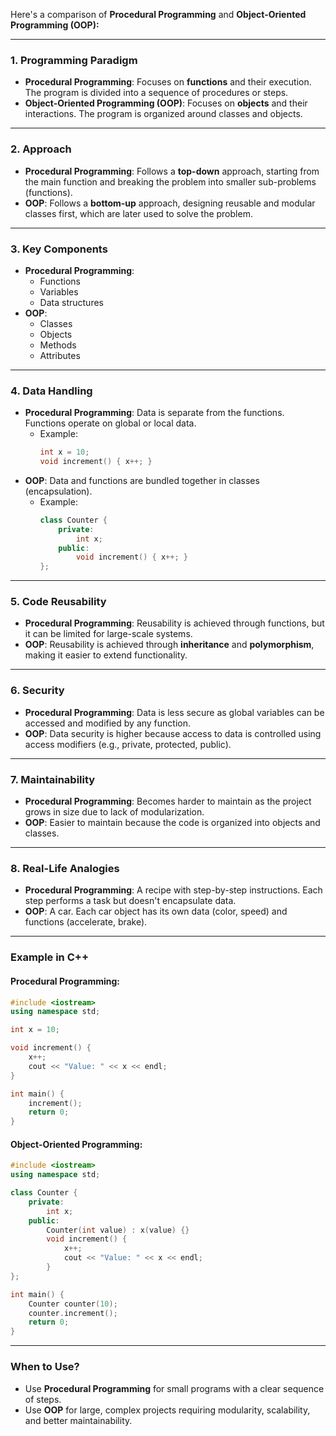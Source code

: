 Here's a comparison of **Procedural Programming** and **Object-Oriented Programming (OOP):**

---

### **1. Programming Paradigm**
   - **Procedural Programming**: Focuses on **functions** and their execution. The program is divided into a sequence of procedures or steps.
   - **Object-Oriented Programming (OOP)**: Focuses on **objects** and their interactions. The program is organized around classes and objects.

---

### **2. Approach**
   - **Procedural Programming**: Follows a **top-down** approach, starting from the main function and breaking the problem into smaller sub-problems (functions).
   - **OOP**: Follows a **bottom-up** approach, designing reusable and modular classes first, which are later used to solve the problem.

---

### **3. Key Components**
   - **Procedural Programming**: 
     - Functions
     - Variables
     - Data structures
   - **OOP**: 
     - Classes
     - Objects
     - Methods
     - Attributes

---

### **4. Data Handling**
   - **Procedural Programming**: Data is separate from the functions. Functions operate on global or local data.
     - Example:
       ```cpp
       int x = 10;
       void increment() { x++; }
       ```
   - **OOP**: Data and functions are bundled together in classes (encapsulation).
     - Example:
       ```cpp
       class Counter {
           private:
               int x;
           public:
               void increment() { x++; }
       };
       ```

---

### **5. Code Reusability**
   - **Procedural Programming**: Reusability is achieved through functions, but it can be limited for large-scale systems.
   - **OOP**: Reusability is achieved through **inheritance** and **polymorphism**, making it easier to extend functionality.

---

### **6. Security**
   - **Procedural Programming**: Data is less secure as global variables can be accessed and modified by any function.
   - **OOP**: Data security is higher because access to data is controlled using access modifiers (e.g., private, protected, public).

---

### **7. Maintainability**
   - **Procedural Programming**: Becomes harder to maintain as the project grows in size due to lack of modularization.
   - **OOP**: Easier to maintain because the code is organized into objects and classes.

---

### **8. Real-Life Analogies**
   - **Procedural Programming**: A recipe with step-by-step instructions. Each step performs a task but doesn't encapsulate data.
   - **OOP**: A car. Each car object has its own data (color, speed) and functions (accelerate, brake).

---

### **Example in C++**

#### Procedural Programming:
```cpp
#include <iostream>
using namespace std;

int x = 10;

void increment() {
    x++;
    cout << "Value: " << x << endl;
}

int main() {
    increment();
    return 0;
}
```

#### Object-Oriented Programming:
```cpp
#include <iostream>
using namespace std;

class Counter {
    private:
        int x;
    public:
        Counter(int value) : x(value) {}
        void increment() {
            x++;
            cout << "Value: " << x << endl;
        }
};

int main() {
    Counter counter(10);
    counter.increment();
    return 0;
}
```

---

### **When to Use?**
   - Use **Procedural Programming** for small programs with a clear sequence of steps.
   - Use **OOP** for large, complex projects requiring modularity, scalability, and better maintainability.

